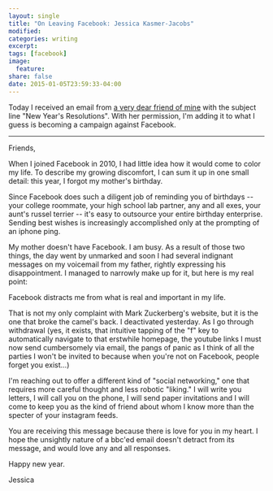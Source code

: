 ```yaml
---
layout: single
title: "On Leaving Facebook: Jessica Kasmer-Jacobs"
modified:
categories: writing
excerpt:
tags: [facebook]
image:
  feature:
share: false
date: 2015-01-05T23:59:33-04:00
---
```

Today I received an email from [a very dear friend of mine](https://twitter.com/Jessica_KJacobs) with the subject line "New Year's Resolutions". With her permission, I'm adding it to what I guess is becoming a campaign against Facebook.

-----

Friends,

When I joined Facebook in 2010, I had little idea how it would come to color my life. To describe my growing discomfort, I can sum it up in one small detail: this year, I forgot my mother's birthday. 

​Since Facebook does such a diligent job of reminding you of birthdays --  your college roommate, your high school lab partner, any and all exes, your aunt's russel terrier -- it's easy to outsource your entire birthday enterprise. Sending best wishes is increasingly accomplished only at the prompting of an iphone ping. 

My mother doesn't have Facebook. I am busy. As a result of those two things, the day went by unmarked and soon I had several indignant messages on my voicemail from my father, rightly expressing his disappointment. I managed to narrowly make up for it, but here is my real point: 

Facebook distracts me from what is real and important in my life. 

That is not my only complaint with Mark Zuckerberg's website, but it is the one that broke the camel's back. I deactivated yesterday. As I go through withdrawal (yes, it exists, that intuitive tapping of the "f" key to automatically navigate to that erstwhile homepage, the youtube links I must now send cumbersomely via email, the pangs of panic as I think of all the parties I won't be invited to because when you're not on Facebook, people forget you exist...) 

I'm reaching out to offer a different kind of "social networking," one that requires more careful thought and less robotic "liking." I will write you letters, I will call you on the phone, I will send paper invitations and I will come to keep you as the kind of friend about whom I know more than the specter of your instagram feeds. 

You are receiving this message because there is love for you in my heart. I hope the unsightly nature of a bbc'ed email doesn't detract from its message, and would love any and all responses. 

Happy new year. 

Jessica